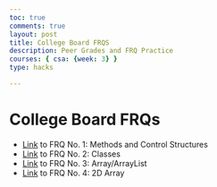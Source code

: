 ```yaml
---
toc: true
comments: true
layout: post
title: College Board FRQS
description: Peer Grades and FRQ Practice
courses: { csa: {week: 3} }
type: hacks

---
```


# College Board FRQs
- [Link](https://vivianknee.github.io/VivianCSA//2023/09/12/frq1_IPYNB_2_.html) to FRQ No. 1: Methods and Control Structures
- [Link](https://vivianknee.github.io/VivianCSA//2023/09/12/frq2_IPYNB_2_.html) to FRQ No. 2: Classes
- [Link](https://tanishapatil1234.github.io/student//2023/09/15/FRQMiniLab_IPYNB_2_.html) to FRQ No. 3: Array/ArrayList
- [Link](https://vivianknee.github.io/VivianCSA//2023/09/12/frq4_IPYNB_2_.html) to FRQ No. 4: 2D Array
